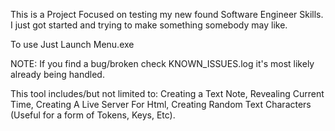 This is a Project Focused on testing my new found Software Engineer Skills. I just got started and trying to make something somebody may like.

To use Just Launch Menu.exe

NOTE: If you find a bug/broken check KNOWN_ISSUES.log it's most likely already being handled.

This tool includes/but not limited to: Creating a Text Note, Revealing Current Time, Creating A Live Server For Html, Creating Random Text Characters (Useful for a form of Tokens, Keys, Etc).
